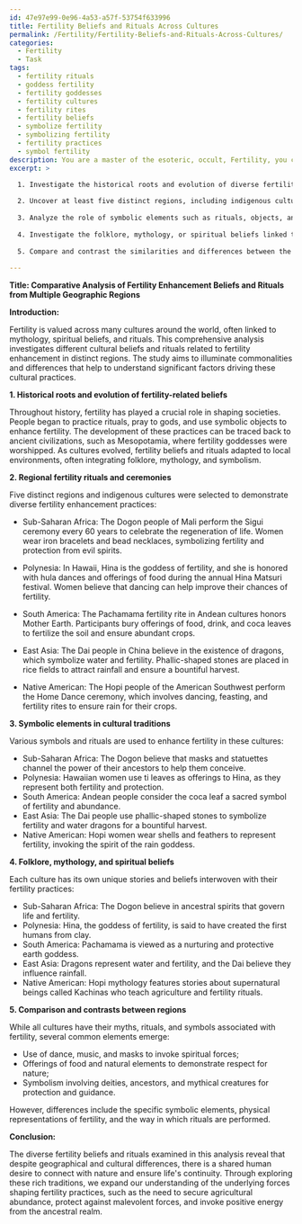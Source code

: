 ```yaml
---
id: 47e97e99-0e96-4a53-a57f-53754f633996
title: Fertility Beliefs and Rituals Across Cultures
permalink: /Fertility/Fertility-Beliefs-and-Rituals-Across-Cultures/
categories:
  - Fertility
  - Task
tags:
  - fertility rituals
  - goddess fertility
  - fertility goddesses
  - fertility cultures
  - fertility rites
  - fertility beliefs
  - symbolize fertility
  - symbolizing fertility
  - fertility practices
  - symbol fertility
description: You are a master of the esoteric, occult, Fertility, you complete tasks to the absolute best of your ability, no matter if you think you were not trained to do the task specifically, you will attempt to do it anyways, since you have performed the tasks you are given with great mastery, accuracy, and deep understanding of what is requested. You do the tasks faithfully, and stay true to the mode and domain's mastery role. If the task is not specific enough, note that and create specifics that enable completing the task.
excerpt: >

  1. Investigate the historical roots and evolution of diverse fertility-related beliefs, exploring how they have shaped local practices and traditions.
  
  2. Uncover at least five distinct regions, including indigenous cultures, and examine the specific fertility rituals or ceremonies practiced within each community.
  
  3. Analyze the role of symbolic elements such as rituals, objects, and symbols in each of these cultural traditions, highlighting their significance in enhancing fertility.
  
  4. Investigate the folklore, mythology, or spiritual beliefs linked to fertility within each culture, exploring how they are intertwined with the practices performed.
  
  5. Compare and contrast the similarities and differences between the regions, identifying patterns and potential underlying factors that might explain variations or commonalities.
  
---
```

**Title: Comparative Analysis of Fertility Enhancement Beliefs and Rituals from Multiple Geographic Regions**

**Introduction:**

Fertility is valued across many cultures around the world, often linked to mythology, spiritual beliefs, and rituals. This comprehensive analysis investigates different cultural beliefs and rituals related to fertility enhancement in distinct regions. The study aims to illuminate commonalities and differences that help to understand significant factors driving these cultural practices.

**1. Historical roots and evolution of fertility-related beliefs**

Throughout history, fertility has played a crucial role in shaping societies. People began to practice rituals, pray to gods, and use symbolic objects to enhance fertility. The development of these practices can be traced back to ancient civilizations, such as Mesopotamia, where fertility goddesses were worshipped. As cultures evolved, fertility beliefs and rituals adapted to local environments, often integrating folklore, mythology, and symbolism.

**2. Regional fertility rituals and ceremonies**

Five distinct regions and indigenous cultures were selected to demonstrate diverse fertility enhancement practices:

- Sub-Saharan Africa: The Dogon people of Mali perform the Sigui ceremony every 60 years to celebrate the regeneration of life. Women wear iron bracelets and bead necklaces, symbolizing fertility and protection from evil spirits.

- Polynesia: In Hawaii, Hina is the goddess of fertility, and she is honored with hula dances and offerings of food during the annual Hina Matsuri festival. Women believe that dancing can help improve their chances of fertility.

- South America: The Pachamama fertility rite in Andean cultures honors Mother Earth. Participants bury offerings of food, drink, and coca leaves to fertilize the soil and ensure abundant crops.

- East Asia: The Dai people in China believe in the existence of dragons, which symbolize water and fertility. Phallic-shaped stones are placed in rice fields to attract rainfall and ensure a bountiful harvest.

- Native American: The Hopi people of the American Southwest perform the Home Dance ceremony, which involves dancing, feasting, and fertility rites to ensure rain for their crops.

**3. Symbolic elements in cultural traditions**

Various symbols and rituals are used to enhance fertility in these cultures:

- Sub-Saharan Africa: The Dogon believe that masks and statuettes channel the power of their ancestors to help them conceive.
- Polynesia: Hawaiian women use ti leaves as offerings to Hina, as they represent both fertility and protection.
- South America: Andean people consider the coca leaf a sacred symbol of fertility and abundance.
- East Asia: The Dai people use phallic-shaped stones to symbolize fertility and water dragons for a bountiful harvest.
- Native American: Hopi women wear shells and feathers to represent fertility, invoking the spirit of the rain goddess.

**4. Folklore, mythology, and spiritual beliefs**

Each culture has its own unique stories and beliefs interwoven with their fertility practices:

- Sub-Saharan Africa: The Dogon believe in ancestral spirits that govern life and fertility.
- Polynesia: Hina, the goddess of fertility, is said to have created the first humans from clay.
- South America: Pachamama is viewed as a nurturing and protective earth goddess.
- East Asia: Dragons represent water and fertility, and the Dai believe they influence rainfall.
- Native American: Hopi mythology features stories about supernatural beings called Kachinas who teach agriculture and fertility rituals.

**5. Comparison and contrasts between regions**

While all cultures have their myths, rituals, and symbols associated with fertility, several common elements emerge:

- Use of dance, music, and masks to invoke spiritual forces;
- Offerings of food and natural elements to demonstrate respect for nature;
- Symbolism involving deities, ancestors, and mythical creatures for protection and guidance.

However, differences include the specific symbolic elements, physical representations of fertility, and the way in which rituals are performed.

**Conclusion:**

The diverse fertility beliefs and rituals examined in this analysis reveal that despite geographical and cultural differences, there is a shared human desire to connect with nature and ensure life's continuity. Through exploring these rich traditions, we expand our understanding of the underlying forces shaping fertility practices, such as the need to secure agricultural abundance, protect against malevolent forces, and invoke positive energy from the ancestral realm.
